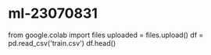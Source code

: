 # ml-23070831

from google.colab import files
uploaded = files.upload()
df = pd.read_csv('train.csv')
df.head()
